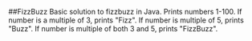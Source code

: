 ##FizzBuzz
Basic solution to fizzbuzz in Java.
Prints numbers 1-100. If number is a multiple of 3, prints "Fizz". If number is multiple of 5, prints "Buzz".
If number is multiple of both 3 and 5, prints "FizzBuzz".
